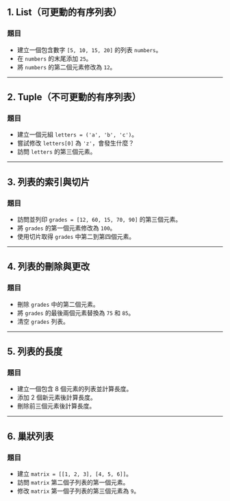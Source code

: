 ## 1. List（可更動的有序列表）

### 題目
- 建立一個包含數字 `[5, 10, 15, 20]` 的列表 `numbers`。
- 在 `numbers` 的末尾添加 `25`。
- 將 `numbers` 的第二個元素修改為 `12`。

---

## 2. Tuple（不可更動的有序列表）

### 題目
- 建立一個元組 `letters = ('a', 'b', 'c')`。
- 嘗試修改 `letters[0]` 為 `'z'`，會發生什麼？
- 訪問 `letters` 的第三個元素。

---

## 3. 列表的索引與切片

### 題目
- 訪問並列印 `grades = [12, 60, 15, 70, 90]` 的第三個元素。
- 將 `grades` 的第一個元素修改為 `100`。
- 使用切片取得 `grades` 中第二到第四個元素。

---

## 4. 列表的刪除與更改

### 題目
- 刪除 `grades` 中的第二個元素。
- 將 `grades` 的最後兩個元素替換為 `75` 和 `85`。
- 清空 `grades` 列表。

---

## 5. 列表的長度

### 題目
- 建立一個包含 8 個元素的列表並計算長度。
- 添加 2 個新元素後計算長度。
- 刪除前三個元素後計算長度。

---

## 6. 巢狀列表

### 題目
- 建立 `matrix = [[1, 2, 3], [4, 5, 6]]`。
- 訪問 `matrix` 第二個子列表的第一個元素。
- 修改 `matrix` 第一個子列表的第三個元素為 `9`。
